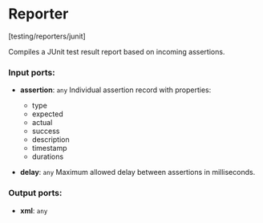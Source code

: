 # Reporter

[testing/reporters/junit]

Compiles a JUnit test result report based on incoming assertions.

### Input ports:

* __assertion__: `any`
    Individual assertion record with properties:
    * type
    * expected
    * actual
    * success
    * description
    * timestamp
    * durations



* __delay__: `any`
    Maximum allowed delay between assertions in milliseconds.



### Output ports:

* __xml__: `any`


